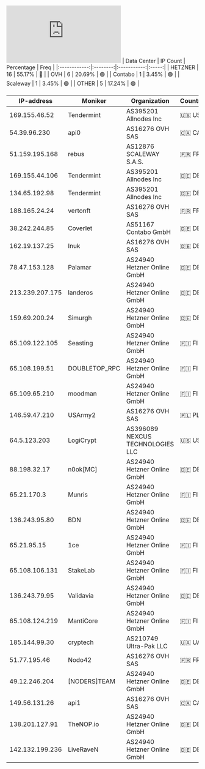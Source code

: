 ![Diagramm](https://github.com/obajay/StateSync-snapshots/blob/main/Projects/Rebus/1/README.md)
| Data Center | IP Count | Percentage | Freq |
|:------------:|:--------:|:-----------:|:-----:|
| HETZNER | 16 | 55.17% | 🔴 |
| OVH | 6 | 20.69% | 🟢 |
| Contabo | 1 | 3.45% | 🟢 |
| Scaleway | 1 | 3.45% | 🟢 |
| OTHER | 5 | 17.24% | 🟢 |

<!-- START_TABLE -->
| IP-address | Moniker | Organization | Country | City |
|-------------|---------|---------------|---------|------|
| 169.155.46.52 | Tendermint | AS395201 Allnodes Inc | 🇺🇸 US | Ashburn |
| 54.39.96.230 | api0 | AS16276 OVH SAS | 🇨🇦 CA | Beauharnois |
| 51.159.195.168 | rebus | AS12876 SCALEWAY S.A.S. | 🇫🇷 FR | Paris |
| 169.155.44.106 | Tendermint | AS395201 Allnodes Inc | 🇩🇪 DE | Frankfurt am Main |
| 134.65.192.98 | Tendermint | AS395201 Allnodes Inc | 🇩🇪 DE | Frankfurt am Main |
| 188.165.24.24 | vertonft | AS16276 OVH SAS | 🇫🇷 FR | Winnezeele |
| 38.242.244.85 | Coverlet | AS51167 Contabo GmbH | 🇩🇪 DE | Düsseldorf |
| 162.19.137.25 | Inuk | AS16276 OVH SAS | 🇩🇪 DE | Frankfurt am Main |
| 78.47.153.128 | Palamar | AS24940 Hetzner Online GmbH | 🇩🇪 DE | Nürnberg |
| 213.239.207.175 | landeros | AS24940 Hetzner Online GmbH | 🇩🇪 DE | Nürnberg |
| 159.69.200.24 | Simurgh | AS24940 Hetzner Online GmbH | 🇩🇪 DE | Nürnberg |
| 65.109.122.105 | Seasting | AS24940 Hetzner Online GmbH | 🇫🇮 FI | Helsinki |
| 65.108.199.51 | DOUBLETOP_RPC | AS24940 Hetzner Online GmbH | 🇫🇮 FI | Helsinki |
| 65.109.65.210 | moodman | AS24940 Hetzner Online GmbH | 🇫🇮 FI | Helsinki |
| 146.59.47.210 | USArmy2 | AS16276 OVH SAS | 🇵🇱 PL | Warsaw |
| 64.5.123.203 | LogiCrypt | AS396089 NEXCUS TECHNOLOGIES LLC | 🇺🇸 US | Vilonia |
| 88.198.32.17 | n0ok[MC] | AS24940 Hetzner Online GmbH | 🇩🇪 DE | Nürnberg |
| 65.21.170.3 | Munris | AS24940 Hetzner Online GmbH | 🇫🇮 FI | Helsinki |
| 136.243.95.80 | BDN | AS24940 Hetzner Online GmbH | 🇩🇪 DE | Falkenstein |
| 65.21.95.15 | 1ce | AS24940 Hetzner Online GmbH | 🇫🇮 FI | Helsinki |
| 65.108.106.131 | StakeLab | AS24940 Hetzner Online GmbH | 🇫🇮 FI | Helsinki |
| 136.243.79.95 | Validavia | AS24940 Hetzner Online GmbH | 🇩🇪 DE | Falkenstein |
| 65.108.124.219 | MantiCore | AS24940 Hetzner Online GmbH | 🇫🇮 FI | Helsinki |
| 185.144.99.30 | cryptech | AS210749 Ultra-Pak LLC | 🇺🇦 UA | Kamyanske |
| 51.77.195.46 | Nodo42 | AS16276 OVH SAS | 🇫🇷 FR | Strasbourg |
| 49.12.246.204 | [NODERS]TEAM | AS24940 Hetzner Online GmbH | 🇩🇪 DE | Falkenstein |
| 149.56.131.26 | api1 | AS16276 OVH SAS | 🇨🇦 CA | Montréal |
| 138.201.127.91 | TheNOP.io | AS24940 Hetzner Online GmbH | 🇩🇪 DE | Falkenstein |
| 142.132.199.236 | LiveRaveN | AS24940 Hetzner Online GmbH | 🇩🇪 DE | Falkenstein |

<!-- END_TABLE -->